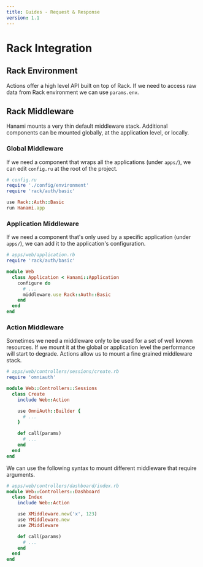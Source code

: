 ```yaml
---
title: Guides - Request & Response
version: 1.1
---
```


# Rack Integration

## Rack Environment

Actions offer a high level API built on top of Rack.
If we need to access raw data from Rack environment we can use `params.env`.

## Rack Middleware

Hanami mounts a very thin default middleware stack.
Additional components can be mounted globally, at the application level, or locally.

### Global Middleware

If we need a component that wraps all the applications (under `apps/`), we can edit `config.ru` at the root of the project.

```ruby
# config.ru
require './config/environment'
require 'rack/auth/basic'

use Rack::Auth::Basic
run Hanami.app
```

### Application Middleware

If we need a component that's only used by a specific application (under `apps/`), we can add it to the application's configuration.

```ruby
# apps/web/application.rb
require 'rack/auth/basic'

module Web
  class Application < Hanami::Application
    configure do
      # ...
      middleware.use Rack::Auth::Basic
    end
  end
end
```

### Action Middleware

Sometimes we need a middleware only to be used for a set of well known resources.
If we mount it at the global or application level the performance will start to degrade.
Actions allow us to mount a fine grained middleware stack.

```ruby
# apps/web/controllers/sessions/create.rb
require 'omniauth'

module Web::Controllers::Sessions
  class Create
    include Web::Action

    use OmniAuth::Builder {
      # ...
    }

    def call(params)
      # ...
    end
  end
end
```

We can use the following syntax to mount different middleware that require arguments.

```ruby
# apps/web/controllers/dashboard/index.rb
module Web::Controllers::Dashboard
  class Index
    include Web::Action

    use XMiddleware.new('x', 123)
    use YMiddleware.new
    use ZMiddleware

    def call(params)
      # ...
    end
  end
end
```
